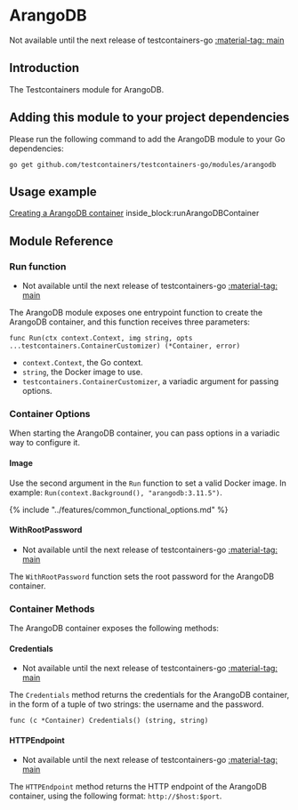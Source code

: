 # ArangoDB

Not available until the next release of testcontainers-go <a href="https://github.com/testcontainers/testcontainers-go"><span class="tc-version">:material-tag: main</span></a>

## Introduction

The Testcontainers module for ArangoDB.

## Adding this module to your project dependencies

Please run the following command to add the ArangoDB module to your Go dependencies:

```
go get github.com/testcontainers/testcontainers-go/modules/arangodb
```

## Usage example

<!--codeinclude-->
[Creating a ArangoDB container](../../modules/arangodb/examples_test.go) inside_block:runArangoDBContainer
<!--/codeinclude-->

## Module Reference

### Run function

- Not available until the next release of testcontainers-go <a href="https://github.com/testcontainers/testcontainers-go"><span class="tc-version">:material-tag: main</span></a>

The ArangoDB module exposes one entrypoint function to create the ArangoDB container, and this function receives three parameters:

```golang
func Run(ctx context.Context, img string, opts ...testcontainers.ContainerCustomizer) (*Container, error)
```

- `context.Context`, the Go context.
- `string`, the Docker image to use.
- `testcontainers.ContainerCustomizer`, a variadic argument for passing options.

### Container Options

When starting the ArangoDB container, you can pass options in a variadic way to configure it.

#### Image

Use the second argument in the `Run` function to set a valid Docker image.
In example: `Run(context.Background(), "arangodb:3.11.5")`.

{% include "../features/common_functional_options.md" %}

#### WithRootPassword

- Not available until the next release of testcontainers-go <a href="https://github.com/testcontainers/testcontainers-go"><span class="tc-version">:material-tag: main</span></a>

The `WithRootPassword` function sets the root password for the ArangoDB container.

### Container Methods

The ArangoDB container exposes the following methods:

#### Credentials

- Not available until the next release of testcontainers-go <a href="https://github.com/testcontainers/testcontainers-go"><span class="tc-version">:material-tag: main</span></a>

The `Credentials` method returns the credentials for the ArangoDB container, in the form of a tuple of two strings: the username and the password.

```golang
func (c *Container) Credentials() (string, string)
```

#### HTTPEndpoint

- Not available until the next release of testcontainers-go <a href="https://github.com/testcontainers/testcontainers-go"><span class="tc-version">:material-tag: main</span></a>

The `HTTPEndpoint` method returns the HTTP endpoint of the ArangoDB container, using the following format: `http://$host:$port`.
